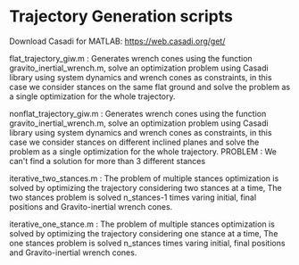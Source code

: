 # Trajectory Generation scripts
Download Casadi for MATLAB: https://web.casadi.org/get/

flat_trajectory_giw.m :                                                    Generates wrench cones using the function gravito_inertial_wrench.m,
                                      solve an optimization problem using Casadi library using system dynamics and wrench cones as constraints,
              in this case we consider stances on the same flat ground and solve the problem as a single optimization for the whole trajectory. 


nonflat_trajectory_giw.m :                                                         Generates wrench cones using the function gravito_inertial_wrench.m,
                                              solve an optimization problem using Casadi library using system dynamics and wrench cones as constraints,
                 in this case we consider stances on different inclined planes and solve the problem as a single optimization for the whole trajectory. 
                 PROBLEM : We can't find a solution for more than 3 different stances

iterative_two_stances.m :               The problem of multiple stances optimization is solved by optimizing the trajectory considering two stances at a time,
                                        The two stances problem is solved n_stances-1 times varing initial, final positions and Gravito-inertial wrench cones.
                                        
iterative_one_stance.m :                 The problem of multiple stances optimization is solved by optimizing the trajectory considering one stance at a time,
                                          The one stances problem is solved n_stances times varing initial, final positions and Gravito-inertial wrench cones.
       
